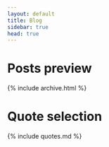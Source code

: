 ```yaml
---
layout: default
title: Blog
sidebar: true
head: true
---
```


# Posts preview

{% include archive.html %}

# Quote selection

{% include quotes.md %}

<!--
<div class="posts">
  {% for post in site.posts %}
    <li>
      <span class="post-date">{{ post.date | date_to_string }}</span>
      <a href="{{ site.baseurl }}{{ post.url }}">
          {{ post.title }}
      </a>
    </li>
  {% endfor %}
</div>
-->